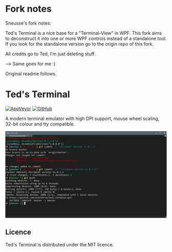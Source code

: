 # Fork notes
Sneusse's fork notes:

Ted's Terminal is a nice base for a "Terminal-View" in WPF. This fork aims to deconstruct it into one or more WPF controls instead of a standalone tool. If you look for the standalone version go to the origin repo of this fork. 

All credits go to Ted, I'm just deleting stuff.

--> Same goes for me :)

Original readme follows.

# Ted's Terminal
[![AppVeyor](https://ci.appveyor.com/api/projects/status/5nwt5jble6rhl7t6/branch/master?svg=true)](https://ci.appveyor.com/project/IntelOrca/teds-terminal)
[![GitHub](https://img.shields.io/github/release/IntelOrca/teds-terminal/all.svg)](https://github.com/IntelOrca/teds-terminal/releases)

A modern terminal emulator with high DPI support, mouse wheel scaling, 32-bit colour and tty compatible.

<p align="center">
  <img alt="Ted's Terminal" src="https://github.com/IntelOrca/teds-terminal/raw/master/docs/tterm.png">
</p>

## Licence
Ted's Terminal is distributed under the MIT licence.
